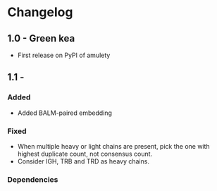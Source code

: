 # Changelog

## 1.0 - Green kea

- First release on PyPI of amulety

## 1.1 -

### Added

- Added BALM-paired embedding

### Fixed

- When multiple heavy or light chains are present, pick the one with highest duplicate count, not consensus count.
- Consider IGH, TRB and TRD as heavy chains.

### Dependencies
